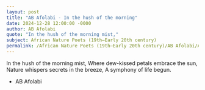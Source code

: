 ```yaml
---
layout: post
title: "AB Afolabi - In the hush of the morning"
date: 2024-12-28 12:00:00 -0000
author: AB Afolabi
quote: "In the hush of the morning mist,"
subject: African Nature Poets (19th–Early 20th century)
permalink: /African Nature Poets (19th–Early 20th century)/AB Afolabi/AB Afolabi - In the hush of the morning
---
```


In the hush of the morning mist,
Where dew-kissed petals embrace the sun,
Nature whispers secrets in the breeze,
A symphony of life begun.

- AB Afolabi
